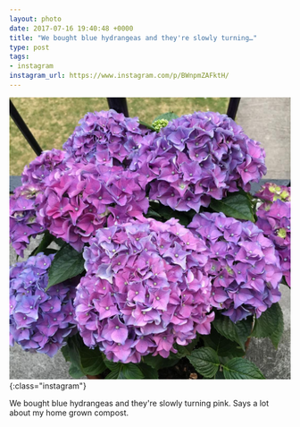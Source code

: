 ```yaml
---
layout: photo
date: 2017-07-16 19:40:48 +0000
title: "We bought blue hydrangeas and they're slowly turning…"
type: post
tags:
- instagram
instagram_url: https://www.instagram.com/p/BWnpmZAFktH/
---
```


![Instagram - BWnpmZAFktH](/img/BWnpmZAFktH.jpg){:class="instagram"}

We bought blue hydrangeas and they're slowly turning pink. Says a lot about my home grown compost.
